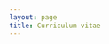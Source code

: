 ```yaml
---
layout: page
title: Curriculum vitae
---
```


<object data="{{ site.url }}/public/files/CV-1-1-19.pdf" width="800px" height="1100px"></object>
